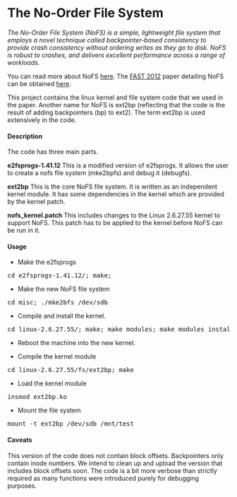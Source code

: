 The No-Order File System
========================

*The No-Order File System (NoFS) is a simple, lightweight file system that employs a novel technique called backpointer-based consistency to provide crash consistency without ordering writes as they go to disk. NoFS is robust to crashes, and delivers excellent performance across a range of workloads.*

You can read more about NoFS [here](http://pages.cs.wisc.edu/~vijayc/nofs.htm). The [FAST 2012](http://static.usenix.org/events/fast12/) paper detailing NoFS can be obtained [here](http://www.cs.wisc.edu/adsl/Publications/nofs-fast12.pdf).

This project contains the linux kernel and file system code that we used in the paper. Another name for NoFS is ext2bp (reflecting that the code is the result of adding backpointers (bp) to ext2). The term ext2bp is used extensively in the code.  

#### Description

The code has three main parts. 

**e2fsprogs-1.41.12**
This is a modified version of e2fsprogs. It allows the user to create a nofs file system (mke2bpfs) and debug it (debugfs).

**ext2bp** 
This is the core NoFS file system. It is written as an independent kernel module. It has some dependencies in the kernel which are provided by the kernel patch. 

**nofs_kernel.patch**
This includes changes to the Linux 2.6.27.55 kernel to support NoFS. This patch has to be applied to the kernel before NoFS can be run in it.   

#### Usage
* Make the e2fsprogs
<pre>cd e2fsprogs-1.41.12/; make;</pre>

* Make the new NoFS file system
<pre>cd misc; ./mke2bfs /dev/sdb</pre>

* Compile and install the kernel.
<pre>cd linux-2.6.27.55/; make; make modules; make modules_install; make install</pre>

* Reboot the machine into the new kernel.

* Compile the kernel module
<pre>cd linux-2.6.27.55/fs/ext2bp; make</pre>

* Load the kernel module
<pre>insmod ext2bp.ko</pre>

* Mount the file system 
<pre>mount -t ext2bp /dev/sdb /mnt/test</pre>

#### Caveats 

This version of the code does not contain block offsets. Backpointers only contain inode numbers. We intend to clean up and upload the version that includes block offsets soon. The code is a bit more verbose than strictly required as many functions were introduced purely for debugging purposes.  
